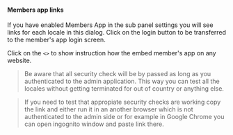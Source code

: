 #### Members app links

If you have enabled Members App in the sub panel settings you will see links for each locale in this dialog. Click on the login button to be transferred to the member's app login screen.

Click on the ```<>``` to show instruction how the embed member's app on any website.

> Be aware that all security check will be by passed as long as you authenticated to the admin application. This way you can test all the locales without getting terminated for out of country or anything else.

> If you need to test that appropiate security checks are working copy the link and either run it in an another browser which is not authenticated to the admin side or for example in Google Chrome you can open ingognito window and paste link there.
